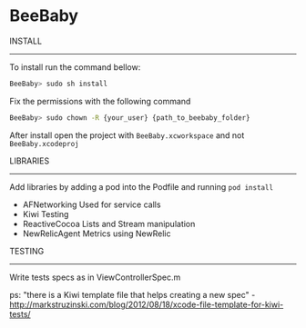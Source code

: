 BeeBaby
=======

INSTALL
____________

To install run the command bellow:

```bash
BeeBaby> sudo sh install
```

Fix the permissions with the following command

```bash
BeeBaby> sudo chown -R {your_user} {path_to_beebaby_folder}
```

After install open the project with `BeeBaby.xcworkspace` and not `BeeBaby.xcodeproj`

LIBRARIES
_____________

Add libraries by adding a pod into the Podfile and running `pod install`

- AFNetworking
  Used for service calls
- Kiwi
  Testing
- ReactiveCocoa
  Lists and Stream manipulation
- NewRelicAgent
  Metrics using NewRelic

TESTING
__________

Write tests specs as in ViewControllerSpec.m

ps: "there is a Kiwi template file that helps creating a new spec" - http://markstruzinski.com/blog/2012/08/18/xcode-file-template-for-kiwi-tests/
